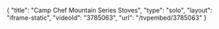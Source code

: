 {
    "title": "Camp Chef Mountain Series Stoves",
    "type": "solo",
    "layout": "iframe-static",
    "videoId": "3785063",
    "url": "\/tvpembed\/3785063"
}